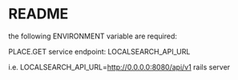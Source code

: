 # README

the following ENVIRONMENT variable are required:

PLACE.GET service endpoint:
LOCALSEARCH_API_URL

i.e. 
LOCALSEARCH_API_URL=http://0.0.0.0:8080/api/v1 rails server

